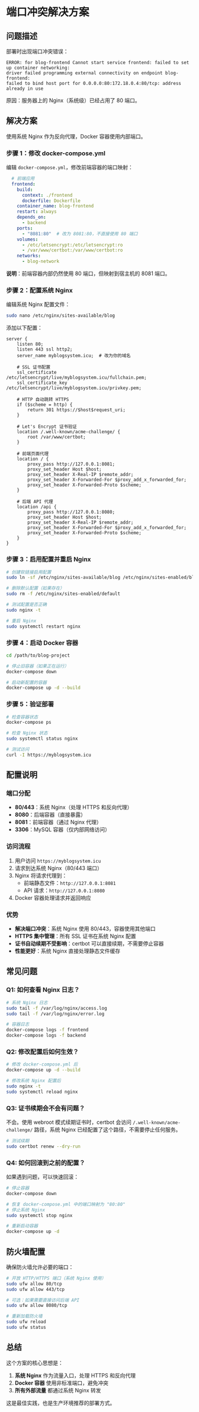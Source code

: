 # 端口冲突解决方案

## 问题描述

部署时出现端口冲突错误：
```
ERROR: for blog-frontend Cannot start service frontend: failed to set up container networking: 
driver failed programming external connectivity on endpoint blog-frontend: 
failed to bind host port for 0.0.0.0:80:172.18.0.4:80/tcp: address already in use
```

原因：服务器上的 Nginx（系统级）已经占用了 80 端口。

## 解决方案

使用系统 Nginx 作为反向代理，Docker 容器使用内部端口。

### 步骤 1：修改 docker-compose.yml

编辑 `docker-compose.yml`，修改前端容器的端口映射：

```yaml
  # 前端应用
  frontend:
    build:
      context: ./frontend
      dockerfile: Dockerfile
    container_name: blog-frontend
    restart: always
    depends_on:
      - backend
    ports:
      - "8081:80"  # 改为 8081:80，不直接使用 80 端口
    volumes:
      - /etc/letsencrypt:/etc/letsencrypt:ro
      - /var/www/certbot:/var/www/certbot:ro
    networks:
      - blog-network
```

**说明**：前端容器内部仍然使用 80 端口，但映射到宿主机的 8081 端口。

### 步骤 2：配置系统 Nginx

编辑系统 Nginx 配置文件：

```bash
sudo nano /etc/nginx/sites-available/blog
```

添加以下配置：

```nginx
server {
    listen 80;
    listen 443 ssl http2;
    server_name myblogsystem.icu;  # 改为你的域名

    # SSL 证书配置
    ssl_certificate /etc/letsencrypt/live/myblogsystem.icu/fullchain.pem;
    ssl_certificate_key /etc/letsencrypt/live/myblogsystem.icu/privkey.pem;

    # HTTP 自动跳转 HTTPS
    if ($scheme = http) {
        return 301 https://$host$request_uri;
    }

    # Let's Encrypt 证书验证
    location /.well-known/acme-challenge/ {
        root /var/www/certbot;
    }

    # 前端页面代理
    location / {
        proxy_pass http://127.0.0.1:8081;
        proxy_set_header Host $host;
        proxy_set_header X-Real-IP $remote_addr;
        proxy_set_header X-Forwarded-For $proxy_add_x_forwarded_for;
        proxy_set_header X-Forwarded-Proto $scheme;
    }

    # 后端 API 代理
    location /api {
        proxy_pass http://127.0.0.1:8080;
        proxy_set_header Host $host;
        proxy_set_header X-Real-IP $remote_addr;
        proxy_set_header X-Forwarded-For $proxy_add_x_forwarded_for;
        proxy_set_header X-Forwarded-Proto $scheme;
    }
}
```

### 步骤 3：启用配置并重启 Nginx

```bash
# 创建软链接启用配置
sudo ln -sf /etc/nginx/sites-available/blog /etc/nginx/sites-enabled/blog

# 删除默认配置（如果存在）
sudo rm -f /etc/nginx/sites-enabled/default

# 测试配置是否正确
sudo nginx -t

# 重启 Nginx
sudo systemctl restart nginx
```

### 步骤 4：启动 Docker 容器

```bash
cd /path/to/blog-project

# 停止旧容器（如果正在运行）
docker-compose down

# 启动新配置的容器
docker-compose up -d --build
```

### 步骤 5：验证部署

```bash
# 检查容器状态
docker-compose ps

# 检查 Nginx 状态
sudo systemctl status nginx

# 测试访问
curl -I https://myblogsystem.icu
```

## 配置说明

### 端口分配
- **80/443**：系统 Nginx（处理 HTTPS 和反向代理）
- **8080**：后端容器（直接暴露）
- **8081**：前端容器（通过 Nginx 代理）
- **3306**：MySQL 容器（仅内部网络访问）

### 访问流程
1. 用户访问 `https://myblogsystem.icu`
2. 请求到达系统 Nginx（80/443 端口）
3. Nginx 将请求代理到：
   - 前端静态文件：`http://127.0.0.1:8081`
   - API 请求：`http://127.0.0.1:8080`
4. Docker 容器处理请求并返回响应

### 优势
- **解决端口冲突**：系统 Nginx 使用 80/443，容器使用其他端口
- **HTTPS 集中管理**：所有 SSL 证书在系统 Nginx 配置
- **证书自动续期不受影响**：certbot 可以直接续期，不需要停止容器
- **性能更好**：系统 Nginx 直接处理静态文件缓存

## 常见问题

### Q1: 如何查看 Nginx 日志？
```bash
# 系统 Nginx 日志
sudo tail -f /var/log/nginx/access.log
sudo tail -f /var/log/nginx/error.log

# 容器日志
docker-compose logs -f frontend
docker-compose logs -f backend
```

### Q2: 修改配置后如何生效？
```bash
# 修改 docker-compose.yml 后
docker-compose up -d --build

# 修改系统 Nginx 配置后
sudo nginx -t
sudo systemctl reload nginx
```

### Q3: 证书续期会不会有问题？
不会。使用 webroot 模式续期证书时，certbot 会访问 `/.well-known/acme-challenge/` 路径，系统 Nginx 已经配置了这个路径，不需要停止任何服务。

```bash
# 测试续期
sudo certbot renew --dry-run
```

### Q4: 如何回滚到之前的配置？
如果遇到问题，可以快速回滚：

```bash
# 停止容器
docker-compose down

# 恢复 docker-compose.yml 中的端口映射为 "80:80"
# 停止系统 Nginx
sudo systemctl stop nginx

# 重新启动容器
docker-compose up -d
```

## 防火墙配置

确保防火墙允许必要的端口：

```bash
# 开放 HTTP/HTTPS 端口（系统 Nginx 使用）
sudo ufw allow 80/tcp
sudo ufw allow 443/tcp

# 可选：如果需要直接访问后端 API
sudo ufw allow 8080/tcp

# 重新加载防火墙
sudo ufw reload
sudo ufw status
```

## 总结

这个方案的核心思想是：
1. **系统 Nginx** 作为流量入口，处理 HTTPS 和反向代理
2. **Docker 容器** 使用非标准端口，避免冲突
3. **所有外部流量** 都通过系统 Nginx 转发

这是最佳实践，也是生产环境推荐的部署方式。
